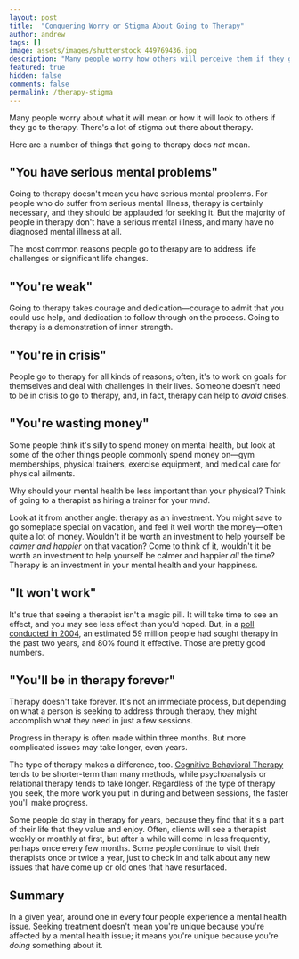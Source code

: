 ```yaml
---
layout: post
title:  "Conquering Worry or Stigma About Going to Therapy"
author: andrew
tags: []
image: assets/images/shutterstock_449769436.jpg
description: "Many people worry how others will perceive them if they go to therapy. Here are a number of things that going to therapy doesn't mean."
featured: true
hidden: false
comments: false
permalink: /therapy-stigma
---
```


Many people worry about what it will mean or how it will look to others if they go to therapy. There's a lot of stigma out there about therapy.

Here are a number of things that going to therapy does _not_ mean.

## "You have serious mental problems"
Going to therapy doesn't mean you have serious mental problems. For people who do suffer from serious mental illness, therapy is certainly necessary, and they should be applauded for seeking it. But the majority of people in therapy don't have a serious mental illness, and many have no diagnosed mental illness at all.

The most common reasons people go to therapy are to address life challenges or significant life changes.

## "You're weak"
Going to therapy takes courage and dedication—courage to admit that you could use help, and dedication to follow through on the process. Going to therapy is a demonstration of inner strength.

## "You're in crisis"
People go to therapy for all kinds of reasons; often, it's to work on goals for themselves and deal with challenges in their lives. Someone doesn't need to be in crisis to go to therapy, and, in fact, therapy can help to _avoid_ crises.

## "You're wasting money"
Some people think it's silly to spend money on mental health, but look at some of the other things people commonly spend money on—gym memberships, physical trainers, exercise equipment, and medical care for physical ailments.

Why should your mental health be less important than your physical? Think of going to a therapist as hiring a trainer for your _mind_.

Look at it from another angle: therapy as an investment. You might save to go someplace special on vacation, and feel it well worth the money—often quite a lot of money. Wouldn't it be worth an investment to help yourself be _calmer and happier_ on that vacation? Come to think of it, wouldn't it be worth an investment to help yourself be calmer and happier _all_ the time? Therapy is an investment in your mental health and your happiness.

## "It won't work"
It's true that seeing a therapist isn't a magic pill. It will take time to see an effect, and you may see less effect than you'd hoped. But, in a [poll conducted in 2004](http://www.apa.org/monitor/julaug04/survey.aspx), an estimated 59 million people had sought therapy in the past two years, and 80% found it effective. Those are pretty good numbers.

## "You'll be in therapy forever"
Therapy doesn't take forever. It's not an immediate process, but depending on what a person is seeking to address through therapy, they might accomplish what they need in just a few sessions.

Progress in therapy is often made within three months. But more complicated issues may take longer, even years.

The type of therapy makes a difference, too. [Cognitive Behavioral Therapy]((https://blog.uplift.app/what-is-cbt)) tends to be shorter-term than many methods, while psychoanalysis or relational therapy tends to take longer. Regardless of the type of therapy you seek, the more work you put in during and between sessions, the faster you'll make progress.

Some people do stay in therapy for years, because they find that it's a part of their life that they value and enjoy. Often, clients will see a therapist weekly or monthly at first, but after a while will come in less frequently, perhaps once every few months. Some people continue to visit their therapists once or twice a year, just to check in and talk about any new issues that have come up or old ones that have resurfaced.

## Summary
In a given year, around one in every four people experience a mental health issue. Seeking treatment doesn't mean you're unique because you're affected by a mental health issue; it means you're unique because you're _doing_ something about it.

